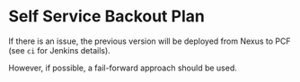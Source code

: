 # Self Service Backout Plan

If there is an issue, the previous version will be deployed from Nexus to PCF (see `ci` for Jenkins details).

However, if possible, a fail-forward approach should be used.
